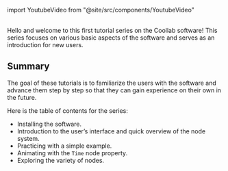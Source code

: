 import YoutubeVideo from "@site/src/components/YoutubeVideo"

<YoutubeVideo id="swMZGsGje4E "/>
<br/>
Hello and welcome to this first tutorial series on the Coollab software!
This series focuses on various basic aspects of the software and serves as an introduction for new users.

## Summary

The goal of these tutorials is to familiarize the users with the software and advance them step by step so that they can gain experience on their own in the future.

Here is the table of contents for the series:

- Installing the software. 
- Introduction to the user’s interface and quick overview of the node system.
- Practicing with a simple example.
- Animating with the `Time` node property.
- Exploring the variety of nodes.